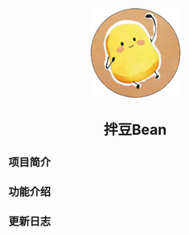 <div align="center">
  <img src="static/Logo.png" width="180" height="180" alt="BeanLogo">
    <h1>拌豆Bean</h1>
</div>

## 项目简介

## 功能介绍

## 更新日志